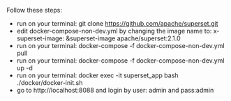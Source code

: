 
Follow these steps:
- run on your terminal: git clone https://github.com/apache/superset.git
- edit docker-compose-non-dev.yml by changing the image name to: x-superset-image: &superset-image apache/superset:2.1.0
- run on your terminal:  docker-compose -f docker-compose-non-dev.yml pull
- run on your terminal: docker-compose -f docker-compose-non-dev.yml up -d
- run on your terminal: docker exec -it superset_app bash  ./docker/docker-init.sh
- go to http://localhost:8088 and login by user: admin and pass:admin
